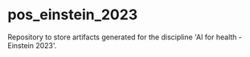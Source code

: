 # pos_einstein_2023
Repository to store artifacts generated for the discipline 'AI for health - Einstein 2023'.
